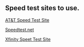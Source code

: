 ## Speed test sites to use.

[AT&T Speed Test Site](https://www.att.com/support/speedtest/)

[Speedtest.net](https://www.speedtest.net)

[Xfinity Speet Test Site](https://speedtest.xfinity.com)
